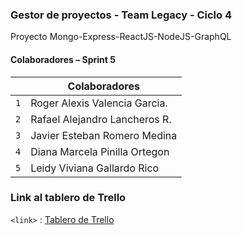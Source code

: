 ### Gestor de proyectos - Team Legacy - Ciclo 4

Proyecto Mongo-Express-ReactJS-NodeJS-GraphQL

#### Colaboradores – Sprint 5

|     | Colaboradores                 |
| --- | ----------------------------- |
| `1` | Roger Alexis Valencia Garcia. |
| `2` | Rafael Alejandro Lancheros R. |
| `3` | Javier Esteban Romero Medina  |
| `4` | Diana Marcela Pinilla Ortegon |
| `5` | Leidy Viviana Gallardo Rico   |

### Link al tablero de Trello

`<link>` : [Tablero de Trello ](https://trello.com/invite/b/hM7f6GGj/914e072df592ce766af3b1fab31b0fcd/project-manager 'Tablero de Trello')
